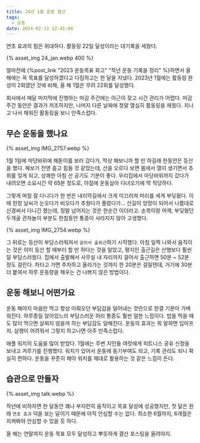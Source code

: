 ```yaml
---
title: 24년 1월 운동 결산
tags:
  - 운동
date: 2024-02-11 12:41:04
---
```


연초 효과의 힘은 위대하다. 
활동링 22일 달성이라는 대기록을 세웠다.

{% asset_img 24_jan.webp 400 %}

<!--more-->

얼마전에 {%post_link "2023 운동목표 회고" "작년 운동 기록을 정리" %}하면서 올해에는 꼭 목표를 달성하겠다고 다짐하고는 한 달을 지냈다. 2023년 1월에는 활동링 완성이 2회였던 것에 비해, 올 해 1월은 무려 22회를 달성했다.

회사에서 매달 마지막에 진행하는 마감 주간에는 야근이 잦고 시간 관리가 어렵다. 마감 주간 동안은 결과가 저조하지만, 나머지 다른 날짜에 정말 열심히 활동링을 채웠다. 지나고 나서 채워진 활동링을 보니 만족스럽다. 

## 무슨 운동을 했나요

{% asset_img IMG_2757.webp %}

1월 1일에 마당바위에 해돋이를 보러 갔다가, 막상 해보니까 할 만 하길래 한동안은 등산을 했다. 해보기 전엔 춥고 힘들 것 같았는데, 산을 오르다 보면 몸에서 열이 생기면서 추위를 잊게 되고, 상쾌한 아침 산 공기도 기분이 좋다. 우리집에서 마당바위까지 갔다가 내려오면 소요시간 약 65분 정도로, 아침에 운동삼아 다녀오기에 딱 적당하다.

그렇게 며칠 잘 다니다가 한 번은 내리막길에서 크게 미끄러져 머리를 세게 부딪혔다. 이 때 한창 날씨가 눈오다가 비오다가 추웠다가 풀렸다가... 산길이 엉망이 되어서 나름대로 신경써서 다니긴 했는데, 정말 넘어지는 것은 한순간 이더라고. 손목이랑 어깨, 부딪혔던 두개골 관자놀이 부분도 한참동안 통증이 사라지지 않아 고생했다.

{% asset_img IMG_2754.webp %}

그 뒤로는 등산이 부담스러워져서 `걸어서 출퇴근`하기 시작했다. 아침 일찍 나와서 움직이는 것은 이미 등산 할 때부터 할 만 하다는 것을 알았고, 평지인 출근길은 산행보다 훨씬 덜 부담스러웠다. 집에서 출발해서 사무실 내 자리까지 걸어서 출근하면 50분 ~ 52분 정도 걸린다. 차타고 가면 주차하고 올라가는 것까지 한 20분은 걸릴텐데, 거기에 30분 더 붙여서 하루 운동량을 채우는 건 나쁘지 않은 방법이다.

## 운동 해보니 어떤가요

운동 해야지 마음만 먹고 항상 미뤄오던 부담감을 덜어내는 것만으로 한결 기분이 가벼워진다. 하루종일 앉아있느라 부담스러운 허리 통증도 훨씬 덜한 느낌이다. 밥을 먹을 때도 많이 먹으면 살찌지 않을까 하는 부담감도 덜해진다. 운동의 효과는 뭐 말하면 입아프지. 실행이 어려워서 그렇지 하고나면 아주 만족스럽다.

애플 워치의 도움을 많이 받았다. 1월에는 주변 지인들 여럿에게 피트니스 공유 신청을 보내고 겨루기를 진행했다. 워치가 있어서 운동에 동기부여도 되고, 기록 관리도 되니 확실히 편하다. 운동을 꾸준히 해야 워치를 제대로 활용하는 것 같은 느낌이 든다. 

## 습관으로 만들자

{% asset_img talk.webp %}

작년에 비하자면 한 달동안 꽤나 부지런히 움직이고 목표 달성에 성공했지만, 첫 달은 원래 `연초 효과` 덕을 보는 달이기 때문에 아직 안심할 수는 없다. 최소한 6월까지, 6개월은 지켜봐야 안심할 수 있을 듯 하다. 

올 해는 연말까지 운동 목표 모두 달성하고 뿌듯하게 결산 포스팅을 올려야지.